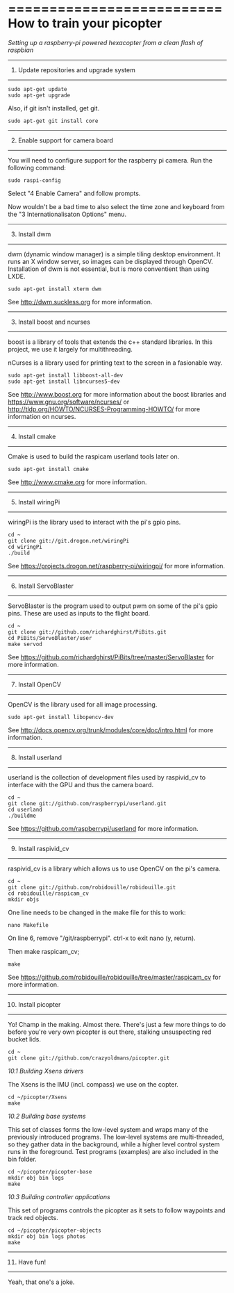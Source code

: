 ==========================
How to train your picopter
==========================

*Setting up a raspberry-pi powered hexacopter from a clean flash of raspbian*


---------------------------------------------
1.  Update repositories and upgrade system
---------------------------------------------

    sudo apt-get update
    sudo apt-get upgrade
    

Also, if git isn't installed, get git.

    sudo apt-get git install core


---------------------------------------------
2.  Enable support for camera board
---------------------------------------------

You will need to configure support for the raspberry pi camera.  Run the following command:

    sudo raspi-config

Select "4 Enable Camera" and follow prompts.

Now wouldn't be a bad time to also select the time zone and keyboard from the "3 Internationalisaton Options" menu.


---------------------------------------------
3.  Install dwm
---------------------------------------------

dwm (dynamic window manager) is a simple tiling desktop environment.  It runs an X window server, so images can be displayed through OpenCV.  Installation of dwm is not essential, but is more conventient than using LXDE.

    sudo apt-get install xterm dwm

See http://dwm.suckless.org for more information.


---------------------------------------------
3.  Install boost and ncurses
---------------------------------------------

boost is a library of tools that extends the c++ standard libraries.  In this project, we use it  largely for multithreading.

nCurses is a library used for printing text to the screen in a fasionable way.


    sudo apt-get install libboost-all-dev
    sudo apt-get install libncurses5-dev

See http://www.boost.org for more information about the boost libraries and https://www.gnu.org/software/ncurses/ or http://tldp.org/HOWTO/NCURSES-Programming-HOWTO/ for more information on ncurses.


---------------------------------------------
4.  Install cmake
---------------------------------------------

Cmake is used to build the raspicam userland tools later on.

    sudo apt-get install cmake

See http://www.cmake.org for more information.


---------------------------------------------
5.  Install wiringPi
---------------------------------------------

wiringPi is the library used to interact with the pi's gpio pins.

    cd ~
    git clone git://git.drogon.net/wiringPi
    cd wiringPi
    ./build

See https://projects.drogon.net/raspberry-pi/wiringpi/ for more information.


---------------------------------------------
6.  Install ServoBlaster
---------------------------------------------

ServoBlaster is the program used to output pwm on some of the pi's gpio pins.  These are used as inputs to the flight board.

    cd ~
    git clone git://github.com/richardghirst/PiBits.git
    cd PiBits/ServoBlaster/user
    make servod

See https://github.com/richardghirst/PiBits/tree/master/ServoBlaster for more information.


---------------------------------------------
7.  Install OpenCV
---------------------------------------------

OpenCV is the library used for all image processing.

    sudo apt-get install libopencv-dev

See http://docs.opencv.org/trunk/modules/core/doc/intro.html for more information.


---------------------------------------------
8.  Install userland
---------------------------------------------

userland is the collection of development files used by raspivid_cv to interface with the GPU and thus the camera board.

    cd ~
    git clone git://github.com/raspberrypi/userland.git
    cd userland
    ./buildme

See https://github.com/raspberrypi/userland for more information.


---------------------------------------------
9.  Install raspivid_cv
---------------------------------------------

raspivid_cv is a library which allows us to use OpenCV on the pi's camera.

    cd ~
    git clone git://github.com/robidouille/robidouille.git
    cd robidouille/raspicam_cv
    mkdir objs

One line needs to be changed in the make file for this to work:

    nano Makefile

On line 6, remove "/git/raspberrypi".  ctrl-x to exit nano (y, return).

Then make raspicam_cv;

    make


See https://github.com/robidouille/robidouille/tree/master/raspicam_cv for more information.


---------------------------------------------
10.  Install picopter
---------------------------------------------
Yo! Champ in the making.  Almost there.  There's just a few more things to do before you're very own picopter is out there, stalking unsuspecting red bucket lids.

    cd ~
    git clone git://github.com/crazyoldmans/picopter.git


*10.1   Building Xsens drivers*

The Xsens is the IMU (incl. compass) we use on the copter.

    cd ~/picopter/Xsens
    make


*10.2   Building base systems*

This set of classes forms the low-level system and wraps many of the previously introduced programs.  The low-level systems are multi-threaded, so they gather data in the background, while a higher level control system runs in the foreground.  Test programs (examples) are also included in the bin folder.

    cd ~/picopter/picopter-base
    mkdir obj bin logs
    make


*10.3   Building controller applications*

This set of programs controls the picopter as it sets to follow waypoints and track red objects.

    cd ~/picopter/picopter-objects
    mkdir obj bin logs photos
    make
    

---------------------------------------------
11.  Have fun!
---------------------------------------------

Yeah, that one's a joke.


